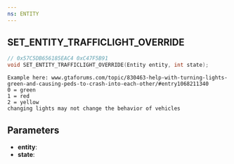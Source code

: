 ```yaml
---
ns: ENTITY
---
```

## SET_ENTITY_TRAFFICLIGHT_OVERRIDE

```c
// 0x57C5DB656185EAC4 0xC47F5B91
void SET_ENTITY_TRAFFICLIGHT_OVERRIDE(Entity entity, int state);
```

```
Example here: www.gtaforums.com/topic/830463-help-with-turning-lights-green-and-causing-peds-to-crash-into-each-other/#entry1068211340  
0 = green  
1 = red  
2 = yellow  
changing lights may not change the behavior of vehicles  
```

## Parameters
* **entity**: 
* **state**: 

